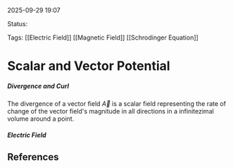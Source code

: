 
2025-09-29 19:07

Status: 

Tags: [[Electric Field]] [[Magnetic Field]] [[Schrodinger Equation]]

# Scalar and Vector Potential
##### Divergence and Curl
The divergence of a vector field $\vec{A}$  is a scalar field representing the rate of change of the vector field's magnitude in all directions in a infinitezimal volume around a point. 

##### Electric Field


## References
